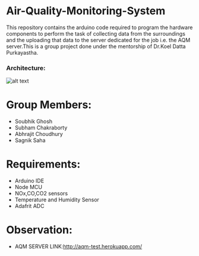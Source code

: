 # Air-Quality-Monitoring-System
This repository contains the arduino code required to program the hardware components to perform the task of collecting data from the surroundings and the uploading that data to the server dedicated for the job i.e. the AQM server.This is a group project done under the mentorship of Dr.Koel Datta Purkayastha.
### Architecture:
![alt text](https://github.com/subhamChakraborty23/Air-Quality-Monitoring-System/blob/master/sysarch2.jpg)
# Group Members:
  - Soubhik Ghosh
  - Subham Chakraborty
  - Abhrajit Choudhury
  - Sagnik Saha
# Requirements:
  - Arduino IDE
  - Node MCU
  - NOx,CO,CO2 sensors
  - Temperature and Humidity Sensor
  - Adafrit ADC
# Observation:
 - AQM SERVER LINK:http://aqm-test.herokuapp.com/

